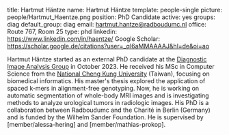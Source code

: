 title: Hartmut Häntze
name: Hartmut Häntze
template: people-single
picture: people/Hartmut_Haentze.png
position: PhD Candidate
active: yes
groups: diag
default_group: diag
email: hartmut.hantze@radboudumc.nl
office: Route 767, Room 25
type: phd
linkedin: https://www.linkedin.com/in/haentze/
Google Scholar: https://scholar.google.de/citations?user=_qI6aMMAAAAJ&hl=de&oi=ao


Hartmut Häntze started as an external PhD candidate at the [Diagnostic Image Analysis Group](https://www.diagnijmegen.nl) in October 2023. He received his MSc in Computer Science from the [National Cheng Kung University]( https://www.ncku.edu.tw/) (Taiwan), focusing on biomedical informatics. His master's thesis explored the application of spaced k-mers in alignment-free genotyping. Now, he is working on automatic segmentation of whole-body MRI images and is investigating methods to analyze urological tumors in radiologic images. His PhD is a collaboration between Radboudumc and the Charité in Berlin (Germany) and is funded by the Wilhelm Sander Foundation. He is supervised by [member/alessa-hering] and [member/mathias-prokop].

